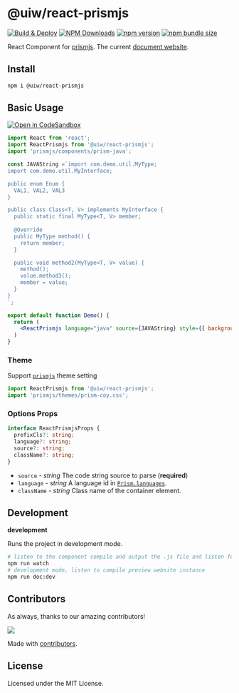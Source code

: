 @uiw/react-prismjs
===
<!--dividing-->

[![Build & Deploy](https://github.com/uiwjs/react-prismjs/actions/workflows/ci.yml/badge.svg)](https://github.com/uiwjs/react-prismjs/actions/workflows/ci.yml)
[![NPM Downloads](https://img.shields.io/npm/dm/@uiw/react-prismjs.svg?style=flat)](https://www.npmjs.com/package/@uiw/react-prismjs)
[![npm version](https://img.shields.io/npm/v/@uiw/react-prismjs.svg)](https://www.npmjs.com/package/@uiw/react-prismjs)
[![npm bundle size](https://img.shields.io/bundlephobia/minzip/@uiw/react-prismjs.svg)](https://bundlephobia.com/result?p=@uiw/react-prismjs)

React Component for [prismjs](https://github.com/PrismJS/prism). The current [document website](https://uiwjs.github.io/react-prismjs/).

## Install

```bash
npm i @uiw/react-prismjs
```

## Basic Usage

[![Open in CodeSandbox](https://img.shields.io/badge/Open%20in-CodeSandbox-blue?logo=codesandbox)](https://codesandbox.io/embed/example-uiw-react-prismjs-uj67m?fontsize=14&hidenavigation=1&theme=dark)

```jsx mdx:preview?background=#fff
import React from 'react';
import ReactPrismjs from '@uiw/react-prismjs';
import 'prismjs/components/prism-java';

const JAVAString =`import com.demo.util.MyType;
import com.demo.util.MyInterface;

public enum Enum {
  VAL1, VAL2, VAL3
}

public class Class<T, V> implements MyInterface {
  public static final MyType<T, V> member;
  
  @Override
  public MyType method() {
    return member;
  }

  public void method2(MyType<T, V> value) {
    method();
    value.method3();
    member = value;
  }
}
`;

export default function Demo() {
  return (
    <ReactPrismjs language="java" source={JAVAString} style={{ backgroundColor: '#f6f8fa', fontSize: 16 }} />
  )
}
```

### Theme

Support [`prismjs`](https://github.com/PrismJS/prism/tree/master/themes) theme setting

```js
import ReactPrismjs from '@uiw/react-prismjs';
import 'prismjs/themes/prism-coy.css';
```

### Options Props

```typescript
interface ReactPrismjsProps {
  prefixCls?: string;
  language?: string;
  source?: string;
  className?: string;
}
```

- `source` - _string_ The code string source to parse (**required**)
- `language` - _string_ A language id in [`Prism.languages`](https://github.com/PrismJS/prism/blob/388ad996c4b576205de4d4feda69202bd26c1345/components.json).
- `className` - _string_ Class name of the container element.

## Development

**development**

Runs the project in development mode.  

```bash
# listen to the component compile and output the .js file and listen for compilation output type .d.ts file
npm run watch
# development mode, listen to compile preview website instance
npm run doc:dev
```

## Contributors

As always, thanks to our amazing contributors!

<a href="https://github.com/uiwjs/react-prismjs/graphs/contributors">
  <img src="https://uiwjs.github.io/react-prismjs/CONTRIBUTORS.svg" />
</a>

Made with [contributors](https://github.com/jaywcjlove/github-action-contributors).

## License

Licensed under the MIT License.
